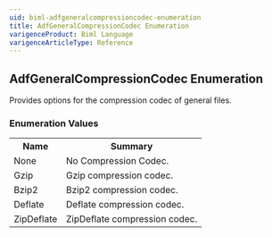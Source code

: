 ```yaml
---
uid: biml-adfgeneralcompressioncodec-enumeration
title: AdfGeneralCompressionCodec Enumeration
varigenceProduct: Biml Language
varigenceArticleType: Reference
---
```


## AdfGeneralCompressionCodec Enumeration<div class="LanguageSummary"><div class ="SummaryItem">Provides options for the compression codec of general files.</div></div><div class="EnumValueGroup">### Enumeration Values<table id="EnumValue" class="MemberList"><tbody><tr><th class="MemberNameColumnHeader">Name</th><th class="MemberSummaryColumnHeader">Summary</th></tr><tr class="cd0"><td class="MemberName">None</td><td class="MemberSummary"><div class ="SummaryItem">No Compression Codec.</div></td></tr><tr class="cd1"><td class="MemberName">Gzip</td><td class="MemberSummary"><div class ="SummaryItem">Gzip compression codec.</div></td></tr><tr class="cd0"><td class="MemberName">Bzip2</td><td class="MemberSummary"><div class ="SummaryItem">Bzip2 compression codec.</div></td></tr><tr class="cd1"><td class="MemberName">Deflate</td><td class="MemberSummary"><div class ="SummaryItem">Deflate compression codec.</div></td></tr><tr class="cd0"><td class="MemberName">ZipDeflate</td><td class="MemberSummary"><div class ="SummaryItem">ZipDeflate compression codec.</div></td></tr></tbody></table></div>